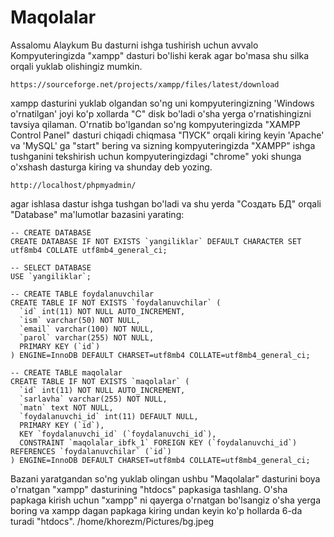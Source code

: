 # Maqolalar
Assalomu Alaykum Bu dasturni ishga tushirish uchun avvalo Kompyuteringizda "xampp" dasturi bo'lishi kerak agar bo'masa shu silka orqali yuklab olishingiz mumkin.

    https://sourceforge.net/projects/xampp/files/latest/download

xampp dasturini yuklab olgandan so'ng uni kompyuteringizning 'Windows o'rnatilgan' joyi ko'p xollarda "C" disk bo'ladi o'sha yerga o'rnatishingizni tavsiya qilaman. O'rnatib bo'lgandan so'ng kompyuteringizda "XAMPP Control Panel" dasturi chiqadi chiqmasa "ПУСК" orqali kiring keyin 'Apache' va 'MySQL' ga "start" bering va sizning kompyuteringizda "XAMPP" ishga tushganini tekshirish uchun kompyuteringizdagi "chrome" yoki shunga o'xshash dasturga kiring va shunday deb yozing.

    http://localhost/phpmyadmin/
    
agar ishlasa dastur ishga tushgan bo'ladi va shu yerda "Создать БД" orqali "Database" ma'lumotlar bazasini yarating:

    -- CREATE DATABASE
    CREATE DATABASE IF NOT EXISTS `yangiliklar` DEFAULT CHARACTER SET utf8mb4 COLLATE utf8mb4_general_ci;

    -- SELECT DATABASE
    USE `yangiliklar`;
    
    -- CREATE TABLE foydalanuvchilar
    CREATE TABLE IF NOT EXISTS `foydalanuvchilar` (
      `id` int(11) NOT NULL AUTO_INCREMENT,
      `ism` varchar(50) NOT NULL,
      `email` varchar(100) NOT NULL,
      `parol` varchar(255) NOT NULL,
      PRIMARY KEY (`id`)
    ) ENGINE=InnoDB DEFAULT CHARSET=utf8mb4 COLLATE=utf8mb4_general_ci;
    
    -- CREATE TABLE maqolalar
    CREATE TABLE IF NOT EXISTS `maqolalar` (
      `id` int(11) NOT NULL AUTO_INCREMENT,
      `sarlavha` varchar(255) NOT NULL,
      `matn` text NOT NULL,
      `foydalanuvchi_id` int(11) DEFAULT NULL,
      PRIMARY KEY (`id`),
      KEY `foydalanuvchi_id` (`foydalanuvchi_id`),
      CONSTRAINT `maqolalar_ibfk_1` FOREIGN KEY (`foydalanuvchi_id`) REFERENCES `foydalanuvchilar` (`id`)
    ) ENGINE=InnoDB DEFAULT CHARSET=utf8mb4 COLLATE=utf8mb4_general_ci;


Bazani yaratgandan so'ng yuklab olingan ushbu "Maqolalar" dasturini boya o'rnatgan "xampp" dasturining "htdocs" papkasiga tashlang. O'sha papkaga kirish uchun "xampp" ni qayerga o'rnatgan bo'lsangiz o'sha yerga boring va xampp dagan papkaga kiring undan keyin ko'p hollarda 6-da turadi "htdocs".
/home/khorezm/Pictures/bg.jpeg
